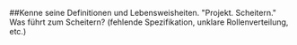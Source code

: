 ##Kenne seine Definitionen und Lebensweisheiten. "Projekt. Scheitern." Was führt zum Scheitern? (fehlende Spezifikation, unklare Rollenverteilung, etc.)